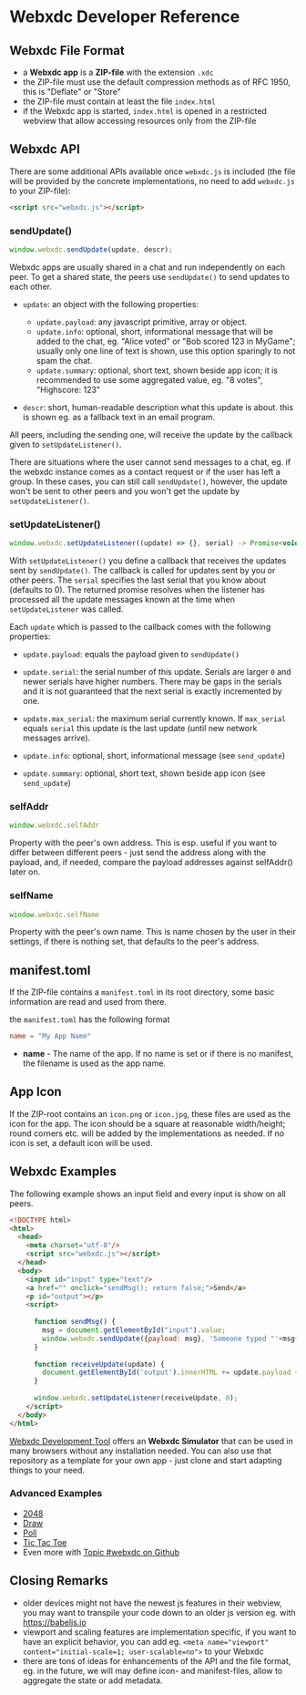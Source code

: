 # Webxdc Developer Reference

## Webxdc File Format

- a **Webxdc app** is a **ZIP-file** with the extension `.xdc`
- the ZIP-file must use the default compression methods as of RFC 1950,
  this is "Deflate" or "Store"
- the ZIP-file must contain at least the file `index.html`
- if the Webxdc app is started, `index.html` is opened in a restricted webview
  that allow accessing resources only from the ZIP-file


## Webxdc API

There are some additional APIs available once `webxdc.js` is included
(the file will be provided by the concrete implementations,
no need to add `webxdc.js` to your ZIP-file):

```html
<script src="webxdc.js"></script>
```

### sendUpdate()

```js
window.webxdc.sendUpdate(update, descr);
```

Webxdc apps are usually shared in a chat and run independently on each peer.
To get a shared state, the peers use `sendUpdate()` to send updates to each other.

- `update`: an object with the following properties:  
    - `update.payload`: any javascript primitive, array or object.
    - `update.info`: optional, short, informational message that will be added to the chat,
       eg. "Alice voted" or "Bob scored 123 in MyGame";
       usually only one line of text is shown,
       use this option sparingly to not spam the chat.
    - `update.summary`: optional, short text, shown beside app icon;
       it is recommended to use some aggregated value,  eg. "8 votes", "Highscore: 123"

- `descr`: short, human-readable description what this update is about.
  this is shown eg. as a fallback text in an email program.

All peers, including the sending one,
will receive the update by the callback given to `setUpdateListener()`.

There are situations where the user cannot send messages to a chat,
eg. if the webxdc instance comes as a contact request or if the user has left a group.
In these cases, you can still call `sendUpdate()`,
however, the update won't be sent to other peers
and you won't get the update by `setUpdateListener()`.


### setUpdateListener()

```js
window.webxdc.setUpdateListener((update) => {}, serial) -> Promise<void>;
```

With `setUpdateListener()` you define a callback that receives the updates
sent by `sendUpdate()`. The callback is called for updates sent by you or other peers.
The `serial` specifies the last serial that you know about (defaults to 0). 
The returned promise resolves when the listener has processed all the update messages known at the time when  `setUpdateListener` was called. 

Each `update` which is passed to the callback comes with the following properties: 

- `update.payload`: equals the payload given to `sendUpdate()`

- `update.serial`: the serial number of this update.
  Serials are larger `0` and newer serials have higher numbers.
  There may be gaps in the serials
  and it is not guaranteed that the next serial is exactly incremented by one.

- `update.max_serial`: the maximum serial currently known.
  If `max_serial` equals `serial` this update is the last update (until new network messages arrive).

- `update.info`: optional, short, informational message (see `send_update`) 

- `update.summary`: optional, short text, shown beside app icon (see `send_update`)


### selfAddr

```js
window.webxdc.selfAddr
```

Property with the peer's own address.
This is esp. useful if you want to differ between different peers -
just send the address along with the payload,
and, if needed, compare the payload addresses against selfAddr() later on.


### selfName

```js
window.webxdc.selfName
```

Property with the peer's own name.
This is name chosen by the user in their settings,
if there is nothing set, that defaults to the peer's address.


## manifest.toml

If the ZIP-file contains a `manifest.toml` in its root directory,
some basic information are read and used from there.

the `manifest.toml` has the following format

```toml
name = "My App Name"
```

- **name** - The name of the app.
  If no name is set or if there is no manifest, the filename is used as the app name.


## App Icon

If the ZIP-root contains an `icon.png` or `icon.jpg`,
these files are used as the icon for the app.
The icon should be a square at reasonable width/height;
round corners etc. will be added by the implementations as needed.
If no icon is set, a default icon will be used.


## Webxdc Examples

The following example shows an input field and  every input is show on all peers.

```html
<!DOCTYPE html>
<html>
  <head>
    <meta charset="utf-8"/>
    <script src="webxdc.js"></script>
  </head>
  <body>
    <input id="input" type="text"/>
    <a href="" onclick="sendMsg(); return false;">Send</a>
    <p id="output"></p>
    <script>
    
      function sendMsg() {
        msg = document.getElementById("input").value;
        window.webxdc.sendUpdate({payload: msg}, 'Someone typed "'+msg+'".');
      }
    
      function receiveUpdate(update) {
        document.getElementById('output').innerHTML += update.payload + "<br>";
      }
    
      window.webxdc.setUpdateListener(receiveUpdate, 0);
    </script>
  </body>
</html>
```

[Webxdc Development Tool](https://github.com/deltachat/webxdc-dev)
offers an **Webxdc Simulator** that can be used in many browsers without any installation needed.
You can also use that repository as a template for your own app -
just clone and start adapting things to your need.


### Advanced Examples

- [2048](https://github.com/adbenitez/2048.xdc)
- [Draw](https://github.com/adbenitez/draw.xdc)
- [Poll](https://github.com/r10s/webxdc-poll/)
- [Tic Tac Toe](https://github.com/Simon-Laux/tictactoe.xdc)
- Even more with [Topic #webxdc on Github](https://github.com/topics/webxdc)


## Closing Remarks

- older devices might not have the newest js features in their webview,
  you may want to transpile your code down to an older js version eg. with https://babeljs.io
- viewport and scaling features are implementation specific,
  if you want to have an explicit behavior, you can add eg.
  `<meta name="viewport" content="initial-scale=1; user-scalable=no">` to your Webxdc
- there are tons of ideas for enhancements of the API and the file format,
  eg. in the future, we will may define icon- and manifest-files,
  allow to aggregate the state or add metadata.
